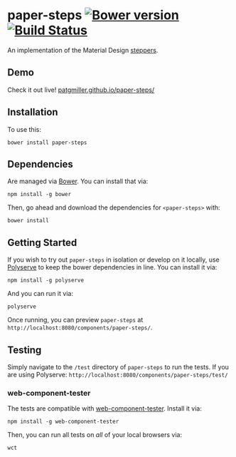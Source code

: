 # paper-steps [![Bower version](https://badge.fury.io/bo/paper-steps.svg)](https://badge.fury.io/bo/paper-steps) [![Build Status](https://travis-ci.org/patgmiller/paper-steps.svg?branch=master)](https://travis-ci.org/patgmiller/paper-steps)

An implementation of the Material Design [steppers](https://www.google.com/design/spec/components/steppers.html).

## Demo

Check it out live! [patgmiller.github.io/paper-steps/](https://patgmiller.github.io/paper-steps/)


## Installation

To use this:

    bower install paper-steps


## Dependencies

Are managed via [Bower](http://bower.io/). You can install that via:

    npm install -g bower

Then, go ahead and download the dependencies for `<paper-steps>` with:

    bower install


## Getting Started

If you wish to try out `paper-steps` in isolation or develop on it locally, use
[Polyserve](https://github.com/PolymerLabs/polyserve) to keep the
bower dependencies in line. You can install it via:

    npm install -g polyserve

And you can run it via:

    polyserve

Once running, you can preview `paper-steps` at
`http://localhost:8080/components/paper-steps/`.


## Testing

Simply navigate to the `/test` directory of `paper-steps` to run the tests. If
you are using Polyserve: `http://localhost:8080/components/paper-steps/test/`

### web-component-tester

The tests are compatible with [web-component-tester](https://github.com/Polymer/web-component-tester).
Install it via:

    npm install -g web-component-tester

Then, you can run all tests on _all_ of your local browsers via:

    wct
